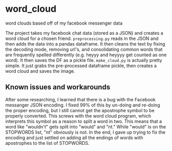 # word_cloud
word clouds based off of my facebook messenger data

The project takes my facebook chat data (stored as a JSON) and creates a word cloud for a chosen friend. ```preprocessing.py``` reads in the JSON and then adds the data into a pandas dataframe. It then cleans the text by fixing the decoding mode, removing url's, and consolidating common words that are frequently spelled differently (e.g. heyyy and heyyyy get counted as one word). It then saves the DF as a pickle file. ```make_cloud.py``` is actually pretty simple. It just grabs the pre-processed dataframe pickle, then creates a word cloud and saves the image.

## Known issues and workarounds
After some researching, I learned that there is a bug with the Facebook messanger JSON encoding. I fixed 99% of this by un-doing and re-doing the proper encoding, but I still cannot get the apostrophe symbol to be properly converted. This screws with the word cloud program, which interprets this symbol as a reason to split a word in two. This means that a word like "wouldn't" gets split into "would" and "nt." While "would" is on the STOPWORDS list, "nt" obviously is not. In the end, I gave up trying to fix the encoding and just settled on adding all the endings of words with apostrophes to the list of STOPWORDS.
